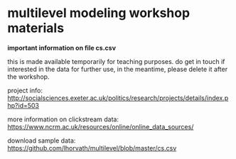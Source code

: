 # multilevel modeling workshop materials

**important information on file cs.csv**

this is made available temporarily for teaching purposes. do get in touch if interested in the data for further use, in the meantime, please delete it after the workshop.

project info:
http://socialsciences.exeter.ac.uk/politics/research/projects/details/index.php?id=503

more information on clickstream data: 
https://www.ncrm.ac.uk/resources/online/online_data_sources/

download sample data: 
https://github.com/lhorvath/multilevel/blob/master/cs.csv
